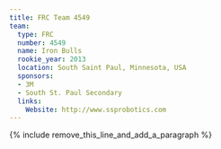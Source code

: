 ```yaml
---
title: FRC Team 4549
team:
  type: FRC
  number: 4549
  name: Iron Bulls
  rookie_year: 2013
  location: South Saint Paul, Minnesota, USA
  sponsors:
  - 3M
  - South St. Paul Secondary
  links:
    Website: http://www.ssprobotics.com
---
```


{% include remove_this_line_and_add_a_paragraph %}